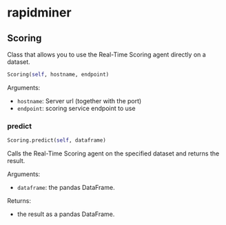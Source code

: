 # rapidminer

## Scoring

Class that allows you to use the Real-Time Scoring agent directly on a dataset.

```python
Scoring(self, hostname, endpoint)
```

Arguments:
- `hostname`: Server url (together with the port)
- `endpoint`: scoring service endpoint to use

### predict
```python
Scoring.predict(self, dataframe)
```

Calls the Real-Time Scoring agent on the specified dataset and returns the result.

Arguments:
- `dataframe`: the pandas DataFrame.

Returns: 
- the result as a pandas DataFrame.

